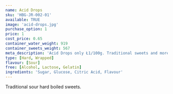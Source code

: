 ```yaml
---
name: Acid Drops
sku: 'HBG-JR-002-01'
available: TRUE
image: 'acid-drops.jpg'
purchase_option: 1
price: 1
cost_price: 0.65
container_water_weight: 919
container_sweets_weight: 567
meta_description: 'Acid Drops only Ł1/100g. Traditional sweets and more at Humbugs Confectionery Store. Specialists in satisfying your sweet tooth!'
type: [Hard, Wrapped]
flavour: [Sour]
free: [Alcohol, Lactose, Gelatin]
ingredients: 'Sugar, Glucose, Citric Acid, Flavour'
---
```

Traditional sour hard boiled sweets.